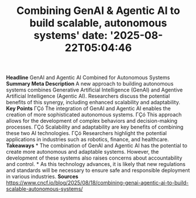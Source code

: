 ﻿---
title: "Combining GenAI & Agentic AI to build scalable, autonomous systems'
date: '2025-08-22T05:04:46"
category: "Markets"
summary: ""
slug: "combining genai  agentic ai to build scalable autonomous sys"
source_urls:
  - "https://www.cncf.io/blog/2025/08/18/combining-genai-agentic-ai-to-build-scalable-autonomous-systems/"
seo:
  title: "Combining GenAI & Agentic AI to build scalable, autonomous systems | Hash n Hedge'
  description: '"
  keywords: ["news", "markets", "brief"]
---
**Headline** GenAI and Agentic AI Combined for Autonomous Systems  **Summary Meta Description** A new approach to building autonomous systems combines Generative Artificial Intelligence (GenAI) and Agentive Artificial Intelligence (Agentic AI). Researchers discuss the potential benefits of this synergy, including enhanced scalability and adaptability.  **Key Points**  ΓÇó The integration of GenAI and Agentic AI enables the creation of more sophisticated autonomous systems. ΓÇó This approach allows for the development of complex behaviors and decision-making processes. ΓÇó Scalability and adaptability are key benefits of combining these two AI technologies. ΓÇó Researchers highlight the potential applications in industries such as robotics, finance, and healthcare.  **Takeaways**  * The combination of GenAI and Agentic AI has the potential to create more autonomous and adaptable systems. However, the development of these systems also raises concerns about accountability and control. * As this technology advances, it is likely that new regulations and standards will be necessary to ensure safe and responsible deployment in various industries.  **Sources** https://www.cncf.io/blog/2025/08/18/combining-genai-agentic-ai-to-build-scalable-autonomous-systems/ 
